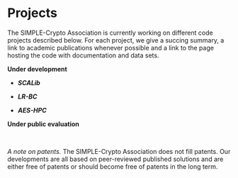 # Projects

The SIMPLE-Crypto Association is currently working on different code projects described below.
For each project, we give a succing summary, a link to academic publications whenever possible
and a link to the page hosting the code with documentation and data sets.

**Under development**

* <strong><em>SCALib</em></strong> 

* <strong><em>LR-BC</em></strong>

* <strong><em>AES-HPC</em></strong>

**Under public evaluation**

<br>

_A note on patents._ The SIMPLE-Crypto Association does not fill patents.
Our developments are all based on peer-reviewed published solutions and are either free of patents 
or should become free of patents in the long term. 
